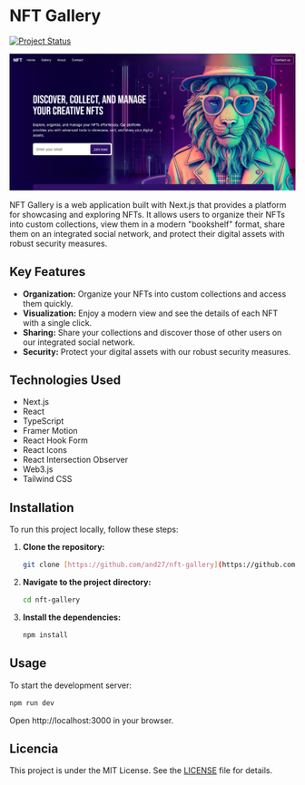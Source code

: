 # NFT Gallery

[![Project Status](https://img.shields.io/badge/Project%20Status-Development-yellow)](https://shields.io/)

![NFT Gallery Screenshot](public/screenshot.png)

NFT Gallery is a web application built with Next.js that provides a platform for showcasing and exploring NFTs. It allows users to organize their NFTs into custom collections, view them in a modern "bookshelf" format, share them on an integrated social network, and protect their digital assets with robust security measures.

## Key Features

*   **Organization:** Organize your NFTs into custom collections and access them quickly.
*   **Visualization:** Enjoy a modern view and see the details of each NFT with a single click.
*   **Sharing:** Share your collections and discover those of other users on our integrated social network.
*   **Security:** Protect your digital assets with our robust security measures.

## Technologies Used

*   Next.js
*   React
*   TypeScript
*   Framer Motion
*   React Hook Form
*   React Icons
*   React Intersection Observer
*   Web3.js
*   Tailwind CSS

## Installation

To run this project locally, follow these steps:

1.  **Clone the repository:**

    ```bash
    git clone [https://github.com/and27/nft-gallery](https://github.com/and27/nft-gallery)
    ```

2.  **Navigate to the project directory:**

    ```bash
    cd nft-gallery
    ```

3.  **Install the dependencies:**

    ```bash
    npm install
    ```

## Usage

To start the development server:

```bash
npm run dev
```
Open http://localhost:3000 in your browser.


## Licencia

This project is under the MIT License. See the [LICENSE](LICENSE) file for details.
